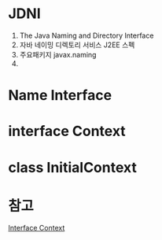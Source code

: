 # JDNI
1. The Java Naming and Directory Interface 
1. 자바 네이밍 디렉토리 서비스 J2EE 스펙
1. 주요패키지 javax.naming
1. 
 
# Name Interface

# interface Context

# class InitialContext

# 참고
[Interface Context](https://docs.oracle.com/javase/8/docs/api/javax/naming/Context.html#RESOURCEFILES)

